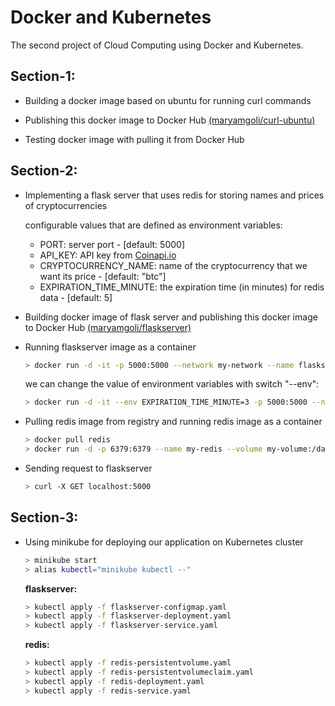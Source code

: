 # Docker and Kubernetes

The second project of Cloud Computing using Docker and Kubernetes.

## Section-1: 

- Building a docker image based on ubuntu for running curl commands

- Publishing this docker image to Docker Hub [(maryamgoli/curl-ubuntu)](https://hub.docker.com/repository/docker/maryamgoli/curl-ubuntu)

- Testing docker image with pulling it from Docker Hub 

## Section-2:
- Implementing a flask server that uses redis for storing names and prices of cryptocurrencies

   
    configurable values that are defined as environment variables:
     
    - PORT: server port - [default: 5000]
    - API_KEY: API key from [Coinapi.io](https://www.coinapi.io/)
    - CRYPTOCURRENCY_NAME: name of the cryptocurrency that we want its price - [default: "btc"]
    - EXPIRATION_TIME_MINUTE: the expiration time (in minutes) for redis data - [default: 5]


- Building docker image of flask server and publishing this docker image to Docker Hub [(maryamgoli/flaskserver)](https://hub.docker.com/repository/docker/maryamgoli/flaskserver) 

- Running flaskserver image as a container

  ```bash
  > docker run -d -it -p 5000:5000 --network my-network --name flaskserver maryamgoli/flaskserver:1.0
  ```
    we can change the value of environment variables with switch "--env":

   ```bash
  > docker run -d -it --env EXPIRATION_TIME_MINUTE=3 -p 5000:5000 --network my-network --name flaskserver maryamgoli/flaskserver:1.0
   ```

- Pulling redis image from registry and running redis image as a container
  ```bash
  > docker pull redis
  > docker run -d -p 6379:6379 --name my-redis --volume my-volume:/data --network my-network redis
  ```

- Sending request to flaskserver
  ```bash
  > curl -X GET localhost:5000
  ```

## Section-3:

- Using minikube for deploying our application on Kubernetes cluster 

  ```bash
  > minikube start
  > alias kubectl="minikube kubectl --"
  ```
     __flaskserver:__ 

     ```bash
     > kubectl apply -f flaskserver-configmap.yaml
     > kubectl apply -f flaskserver-deployment.yaml
     > kubectl apply -f flaskserver-service.yaml
     ```

    __redis:__ 

     ```bash
     > kubectl apply -f redis-persistentvolume.yaml
     > kubectl apply -f redis-persistentvolumeclaim.yaml
     > kubectl apply -f redis-deployment.yaml
     > kubectl apply -f redis-service.yaml
     ```


